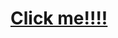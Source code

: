 # [Click me!!!!](https://mybinder.org/v2/gh/Miguel-ASM/env_analyze-arXiv-papers/master?urlpath=git-pull?repo=https://github.com/Miguel-ASM/COVID_19_ITALIA/COVID-19_Italia.ipynb)
